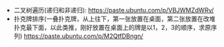 - 二叉树遍历(递归和非递归): https://paste.ubuntu.com/p/VBJWMZdWRv/
- 扑克牌排序(一叠扑克牌，从上往下，第一张放置在桌面，第二张放置在改堆扑克最下面，以此类推，刚好放置在桌面上的牌是以1，2，3的顺序，求原序列) https://paste.ubuntu.com/p/M2QtfDBngn/
